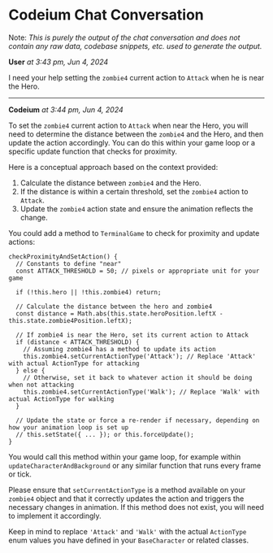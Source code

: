 # Codeium Chat Conversation

Note: _This is purely the output of the chat conversation and does not contain any raw data, codebase snippets, etc. used to generate the output._

**User** _at 3:43 pm, Jun 4, 2024_

I need your help setting the `zombie4` current action to `Attack` when he is near the Hero.

---

**Codeium** _at 3:44 pm, Jun 4, 2024_

To set the `zombie4` current action to `Attack` when near the Hero, you will need to determine the distance between the `zombie4` and the Hero, and then update the action accordingly. You can do this within your game loop or a specific update function that checks for proximity.

Here is a conceptual approach based on the context provided:

1. Calculate the distance between `zombie4` and the Hero.
2. If the distance is within a certain threshold, set the `zombie4` action to `Attack`.
3. Update the `zombie4` action state and ensure the animation reflects the change.

You could add a method to `TerminalGame` to check for proximity and update actions:

```tsx
checkProximityAndSetAction() {
  // Constants to define "near"
  const ATTACK_THRESHOLD = 50; // pixels or appropriate unit for your game

  if (!this.hero || !this.zombie4) return;

  // Calculate the distance between the hero and zombie4
  const distance = Math.abs(this.state.heroPosition.leftX - this.state.zombie4Position.leftX);

  // If zombie4 is near the Hero, set its current action to Attack
  if (distance < ATTACK_THRESHOLD) {
    // Assuming zombie4 has a method to update its action
    this.zombie4.setCurrentActionType('Attack'); // Replace 'Attack' with actual ActionType for attacking
  } else {
    // Otherwise, set it back to whatever action it should be doing when not attacking
    this.zombie4.setCurrentActionType('Walk'); // Replace 'Walk' with actual ActionType for walking
  }

  // Update the state or force a re-render if necessary, depending on how your animation loop is set up
  // this.setState({ ... }); or this.forceUpdate();
}
```

You would call this method within your game loop, for example within `updateCharacterAndBackground` or any similar function that runs every frame or tick.

Please ensure that `setCurrentActionType` is a method available on your `zombie4` object and that it correctly updates the action and triggers the necessary changes in animation. If this method does not exist, you will need to implement it accordingly.

Keep in mind to replace `'Attack'` and `'Walk'` with the actual `ActionType` enum values you have defined in your `BaseCharacter` or related classes.
